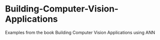 # Building-Computer-Vision-Applications
Examples from the book Building Computer Vision Applications using ANN
